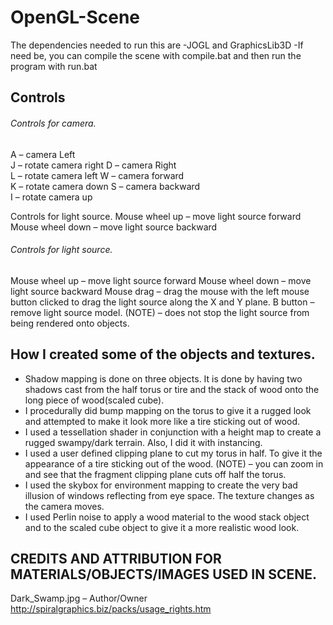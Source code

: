 # OpenGL-Scene
The dependencies needed to run this are
-JOGL and GraphicsLib3D
-If need be, you can compile the scene with compile.bat and then run the program with run.bat

## Controls

###### Controls for camera.
A – camera Left				
J – rotate camera right
D – camera Right			
L – rotate camera left
W – camera forward			
K – rotate camera down
S – camera backward			
I – rotate camera up

Controls for light source.
Mouse wheel up – move light source forward
Mouse wheel down – move light source backward

###### Controls for light source.
Mouse wheel up – move light source forward
Mouse wheel down – move light source backward
Mouse drag – drag the mouse with the left mouse button clicked to drag the light source along the X and Y plane.
B button – remove light source model. (NOTE) – does not stop the light source from being rendered onto objects.

## How I created some of the objects and textures.

- Shadow mapping is done on three objects. It is done by having two shadows cast from the half torus or tire and the stack of wood  onto the long piece of wood(scaled cube).
- I procedurally did bump mapping on the torus to give it a rugged look and attempted to make it look more like a tire sticking out of wood.
- I used a tessellation shader in conjunction with a height map to create a rugged swampy/dark terrain. Also, I did it with instancing.
- I used a user defined clipping plane to cut my torus in half. To give it the appearance of a tire sticking out of the wood. (NOTE) – you can zoom in and see that the fragment clipping plane cuts off half the torus.
- I used the skybox for environment mapping to create the very bad illusion of windows reflecting from eye space. The texture changes as the camera moves.
- I used Perlin noise to apply a wood material to the wood stack object and to the scaled cube object to give it a more realistic wood look.

## CREDITS AND ATTRIBUTION FOR MATERIALS/OBJECTS/IMAGES USED IN SCENE.

Dark_Swamp.jpg – Author/Owner  http://spiralgraphics.biz/packs/usage_rights.htm 


